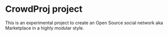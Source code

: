 # CrowdProj project

This is an experimental project to create an Open Source social network aka Marketplace in a highly modular style.

